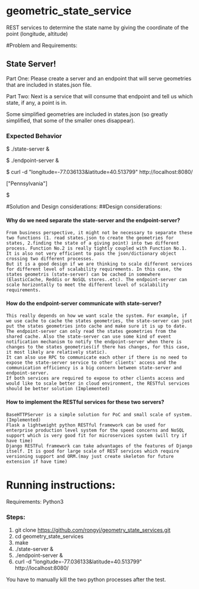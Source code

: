 # geometric_state_service
REST services to determine the state name by giving the coordinate of the point (longitude, altitude)

#Problem and Requirements:
## State Server!
Part One: Please create a server and an endpoint that will serve geometries that are included in states.json file.

Part Two: Next is a service that will consume that endpoint and tell us which state, if any, a point is in.


Some simplified geometries are included in states.json (so greatly simplified,
that some of the smaller ones disappear).

### Expected Behavior
$ ./state-server &

$ ./endpoint-server &

$ curl  -d "longitude=-77.036133&latitude=40.513799" http://localhost:8080/
  
["Pennsylvania"]

$

#Solution and Design considerations:
##Design considerations:
#### Why do we need separate the state-server and the endpoint-server?
    From business perspective, it might not be necessary to separate these two functions (1. read states.json to create the geometries for states, 2.finding the state of a giving point) into two different process. Function No.2 is really tightly coupled with Function No.1. It is also not very efficient to pass the json/dictionary object crossing two different processes.
    But it is a good design if we are thinking to scale different services for different level of scalability requirements. In this case, the states geometris (state-server) can be cached in somewhere (ElasticCache, Reddis or NoSQL stores..etc). The endpoint-server can scale horizontally to meet the different level of scalability requirements.

#### How do the endpoint-server communicate with state-server?
    This really depends on how we want scale the system. For example, if we use cache to cache the states geometries, the state-server can just put the states geometries into cache and make sure it is up to date. The endpoint-server can only read the states geometries from the shared cache. Also the state-server can use some kind of event notification mechanism to notify the endpoint-server when there is changes to the states geometries(if there has changes, for this case, it most likely are relatively static).
    It can also use RPC to communicate each other if there is no need to expose the state-server service to other clients' access and the communication efficiency is a big concern between state-server and endpoint-server.
    If both services are required to expose to other clients access and would like to scale better in cloud environment, the RESTful services should be better solution (Implemented)

#### How to implement the RESTful services for these two servers?
    BaseHTTPServer is a simple solution for PoC and small scale of system. (Implemented)
    Flask a lightweight python RESTful framework can be used for enterprise production level system for the speed concerns and NoSQL support which is very good fit for microservices system (will try if have time)
    Django RESTFul framework can take advantages of the features of Django itself. It is good for large scale of REST services which require versioning support and ORM.(may just create skeleton for future extension if have time)

# Running instructions:
 Requirements:  Python3
### Steps:
1. git clone https://github.com/rongyj/geometry_state_services.git
2. cd geometry_state_services
3. make
4. ./state-server &
5. ./endpoint-server &
6. curl  -d "longitude=-77.036133&latitude=40.513799" http://localhost:8080/

You have to manually kill the two python processes after the test.
